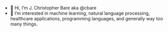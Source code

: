 - 👋 Hi, I’m J. Christopher Bare aka @cbare
- 👀 I’m interested in machine learning, natural language processing, healthcare applications, programming languages, and generally way too many things.
